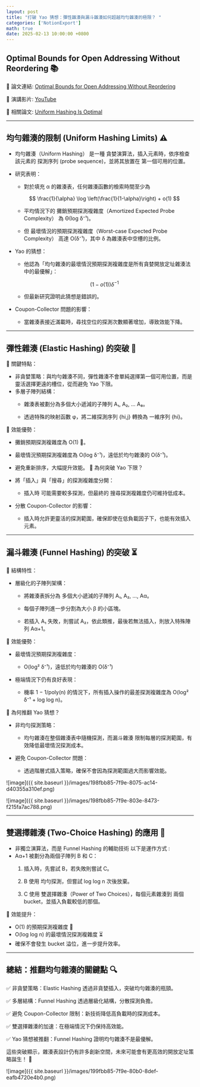 ```yaml
---
layout: post
title: "打破 Yao 猜想：彈性雜湊與漏斗雜湊如何超越均勻雜湊的極限？ "
categories: ['NotionExport']
math: true
date: 2025-02-13 10:00:00 +0800
---
```


## Optimal Bounds for Open Addressing Without Reordering 📚

📄 論文連結: [Optimal Bounds for Open Addressing Without Reordering](https://arxiv.org/abs/2501.02305)

🎥 演講影片: [YouTube](https://www.youtube.com/watch?v=ArQNyOU1hyE)

📄 相關論文: [Uniform Hashing Is Optimal](https://dl.acm.org/doi/pdf/10.1145/3828.3836)

---

## 均勻雜湊的限制 (Uniform Hashing Limits) ⚠️

- 均勻雜湊（Uniform Hashing） 是一種 貪婪演算法，插入元素時，依序檢查該元素的 探測序列 (probe sequence)，並將其放置在 第一個可用的位置。
- 研究表明：
  - 對於填充 α 的雜湊表，任何雜湊函數的檢索時間至少為

  $$
\frac{1}{\alpha} \log \left(\frac{1}{1-\alpha}\right) + o(1)
$$


  - 平均情況下的 攤銷預期探測複雜度（Amortized Expected Probe Complexity） 為 Θ(log δ⁻¹)。

  - 但 最壞情況的預期探測複雜度（Worst-case Expected Probe Complexity） 高達 O(δ⁻¹)，其中 δ 為雜湊表中空槽的比例。

- Yao 的猜想：
  - 他認為「均勻雜湊的最壞情況預期探測複雜度是所有貪婪開放定址雜湊法中的最優解」：

  $$
(1-o(1))\delta^{-1}
$$


  - 但最新研究證明此猜想是錯誤的。

- Coupon-Collector 問題的影響：
  - 當雜湊表接近滿載時，尋找空位的探測次數顯著增加，導致效能下降。

  


---



## 彈性雜湊 (Elastic Hashing) 的突破 🚀

🔹 關鍵特點：

- 非貪婪策略：與均勻雜湊不同，彈性雜湊不會單純選擇第一個可用位置，而是 靈活選擇更遠的槽位，從而避免 Yao 下限。
- 多層子陣列結構：
  - 雜湊表被劃分為多個大小遞減的子陣列 A₁, A₂, ... A₈。

  - 透過特殊的映射函數 φ，將二維探測序列 {hi,j} 轉換為 一維序列 {hi}。

🔹 效能優勢：

- 攤銷預期探測複雜度為 O(1) 🎯。
- 最壞情況預期探測複雜度為 O(log δ⁻¹)，遠低於均勻雜湊的 O(δ⁻¹)。
- 避免重新排序，大幅提升效能。
🔹 為何突破 Yao 下限？

- 將「插入」與「搜尋」的探測複雜度分開：
  - 插入時 可能需要較多探測，但最終的 搜尋探測複雜度仍可維持低成本。

- 分散 Coupon-Collector 的影響：
  - 插入時允許更靈活的探測範圍，確保即使在低負載因子下，也能有效插入元素。

  


---



## 漏斗雜湊 (Funnel Hashing) 的突破 ⏳

🔹 結構特性：

- 層級化的子陣列架構：
  - 將雜湊表拆分為 多個大小遞減的子陣列 A₁, A₂, ..., Aα。

  - 每個子陣列進一步分割為大小 β 的小區塊。

  - 若插入 A₁ 失敗，則嘗試 A₂，依此類推，最後若無法插入，則放入特殊陣列 Aα+1。

🔹 效能優勢：

- 最壞情況預期探測複雜度：
  - O(log² δ⁻¹)，遠低於均勻雜湊的 O(δ⁻¹)

- 極端情況下仍有良好表現：
  - 機率 1 − 1/poly(n) 的情況下，所有插入操作的最差探測複雜度為 O(log² δ⁻¹ + log log n)。

🔹 為何推翻 Yao 猜想？

- 非均勻探測策略：
  - 均勻雜湊在整個雜湊表中隨機探測，而漏斗雜湊 限制每層的探測範圍，有效降低最壞情況探測成本。

- 避免 Coupon-Collector 問題：
  - 透過階層式插入策略，確保不會因為探測範圍過大而影響效能。



![image]({{ site.baseurl }}/images/198fbb85-7f9e-8075-ac14-d40355a310ef.png)

![image]({{ site.baseurl }}/images/198fbb85-7f9e-803e-8473-f215fa7ac788.png)



---



## 雙選擇雜湊 (Two-Choice Hashing) 的應用 🎲

- 非獨立演算法，而是 Funnel Hashing 的輔助技術 以下是運作方式 :
- Aα+1 被劃分為兩個子陣列 B 和 C：
  1. 插入時，先嘗試 B，若失敗則嘗試 C。

  1. B 使用 均勻探測，但嘗試 log log n 次後放棄。

  1. C 使用 雙選擇雜湊（Power of Two Choices），每個元素雜湊到 兩個 bucket，並插入負載較低的那個。

🔹 效能提升：

- O(1) 的預期探測複雜度 🎯
- O(log log n) 的最壞情況探測複雜度 ⏳
- 確保不會發生 bucket 溢位，進一步提升效率。


---



## 總結：推翻均勻雜湊的關鍵點 🔍

✅ 非貪婪策略：Elastic Hashing 透過非貪婪插入，突破均勻雜湊的瓶頸。

✅ 多層結構：Funnel Hashing 透過層級化結構，分散探測負擔。

✅ 避免 Coupon-Collector 限制：新技術降低高負載時的探測成本。

✅ 雙選擇雜湊的加速：在極端情況下仍保持高效能。

✅ Yao 猜想被推翻：Funnel Hashing 證明均勻雜湊不是最優解。

這些突破顯示，雜湊表設計仍有許多創新空間，未來可能會有更高效的開放定址策略誕生！ 🚀

![image]({{ site.baseurl }}/images/199fbb85-7f9e-80b0-8def-eafb4720e4b0.png)

